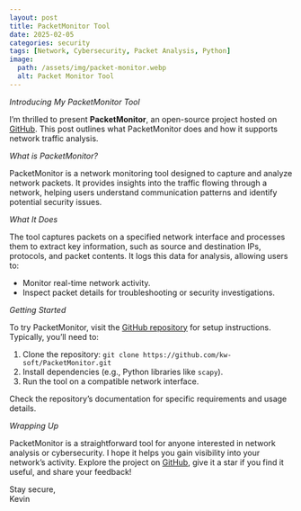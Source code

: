 ```yaml
---
layout: post
title: PacketMonitor Tool
date: 2025-02-05
categories: security
tags: [Network, Cybersecurity, Packet Analysis, Python]
image:
  path: /assets/img/packet-monitor.webp
  alt: Packet Monitor Tool
---
```


*Introducing My PacketMonitor Tool*

I’m thrilled to present **PacketMonitor**, an open-source project hosted on [GitHub](https://github.com/kw-soft/PacketMonitor). This post outlines what PacketMonitor does and how it supports network traffic analysis.

*What is PacketMonitor?*

PacketMonitor is a network monitoring tool designed to capture and analyze network packets. It provides insights into the traffic flowing through a network, helping users understand communication patterns and identify potential security issues.

*What It Does*

The tool captures packets on a specified network interface and processes them to extract key information, such as source and destination IPs, protocols, and packet contents. It logs this data for analysis, allowing users to:
- Monitor real-time network activity.
- Inspect packet details for troubleshooting or security investigations.



*Getting Started*

To try PacketMonitor, visit the [GitHub repository](https://github.com/kw-soft/PacketMonitor) for setup instructions. Typically, you’ll need to:
1. Clone the repository: `git clone https://github.com/kw-soft/PacketMonitor.git`
2. Install dependencies (e.g., Python libraries like `scapy`).
3. Run the tool on a compatible network interface.

Check the repository’s documentation for specific requirements and usage details.

*Wrapping Up*

PacketMonitor is a straightforward tool for anyone interested in network analysis or cybersecurity. I hope it helps you gain visibility into your network’s activity. Explore the project on [GitHub](https://github.com/kw-soft/PacketMonitor), give it a star if you find it useful, and share your feedback!

Stay secure,  
Kevin